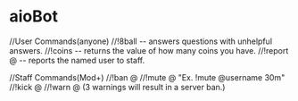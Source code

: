 # aioBot

//User Commands(anyone)
//!8ball <question> -- answers questions with unhelpful answers.
//!coins -- returns the value of how many coins you have.
//!report @<username> <reason> -- reports the named user to staff.

//Staff Commands(Mod+)
//!ban @<username> <reason>
//!mute @<username> <time> "Ex. !mute @username 30m"
//!kick @<username> <reason>
//!warn @<username> <reason> (3 warnings will result in a server ban.)
